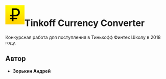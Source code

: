 <img align="left" width="60" height="60" src="https://github.com/zooorkin/TinkoffCurrencyConverter/blob/master/Currency converter/Assets.xcassets/AppIcon.appiconset/Icon-Spotlight-40@3x.png?raw=true">

# Tinkoff Currency Converter
Конкурсная работа для поступления в Тинькофф Финтех Школу в 2018 году.

## Автор
* **Зорькин Андрей**
